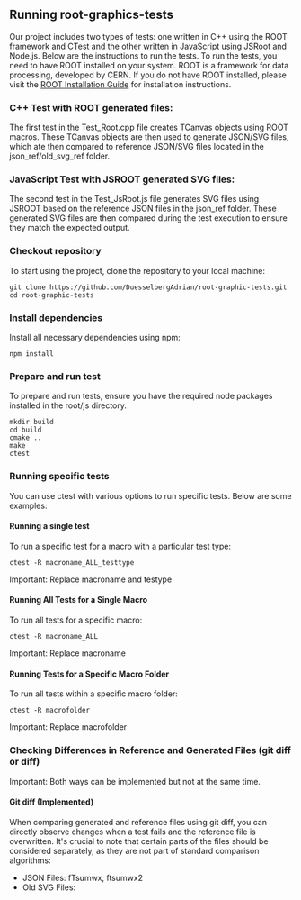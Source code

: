 ## Running root-graphics-tests

Our project includes two types of tests: one written in C++ using the ROOT framework and CTest and the other written in JavaScript using JSRoot and Node.js. Below are the instructions to run the tests. To run the tests, you need to have ROOT installed on your system. ROOT is a framework for data processing, developed by CERN. If you do not have ROOT installed, please visit the [ROOT Installation Guide](https://root.cern/install/) for installation instructions.

### C++ Test with ROOT generated files:
The first test in the Test_Root.cpp file creates TCanvas objects using ROOT macros. These TCanvas objects are then used to generate JSON/SVG files, which ate then compared to reference JSON/SVG files located in the json_ref/old_svg_ref folder.

### JavaScript Test with JSROOT generated SVG files:
The second test in the Test_JsRoot.js file generates SVG files using JSROOT based on the reference JSON files in the json_ref folder. These generated SVG files are then compared during the test execution to ensure they match the expected output.

### Checkout repository
To start using the project, clone the repository to your local machine:
```shell
git clone https://github.com/DuesselbergAdrian/root-graphic-tests.git
cd root-graphic-tests
```
### Install dependencies
Install all necessary dependencies using npm:
```shell
npm install
```
### Prepare and run test
To prepare and run tests, ensure you have the required node packages installed in the root/js directory.
```shell
mkdir build
cd build
cmake ..
make
ctest
```

### Running specific tests
You can use ctest with various options to run specific tests. Below are some examples:
#### Running a single test
To run a specific test for a macro with a particular test type:
```shell
ctest -R macroname_ALL_testtype
```
Important: Replace macroname and testype

#### Running All Tests for a Single Macro
To run all tests for a specific macro:
```shell
ctest -R macroname_ALL
```
Important: Replace macroname

#### Running Tests for a Specific Macro Folder
To run all tests within a specific macro folder:
```shell
ctest -R macrofolder
```
Important: Replace macrofolder


### Checking Differences in Reference and Generated Files (git diff or diff)
Important: Both ways can be implemented but not at the same time.

#### Git diff (Implemented)
When comparing generated and reference files using git diff, you can directly observe changes when a test fails and the reference file is overwritten. It's crucial to note that certain parts of the files should be considered separately, as they are not part of standard comparison algorithms:

 - JSON Files: fTsumwx, ftsumwx2
 - Old SVG Files: <title> and <desc> sections
 - PDF files: creationDate-, modDate-, title- and xrefPattern

For detailed information please have a look at the PREPROCESSCONTENT functions.

#### Diff (Not implemented)
To check differences between generated and reference jsons one can use diff in the root-graphics-tests repository. These files are saved in the folders json_pro and json_ref.
```shell
diff builddir/json_pro/macroname_pro.json json_ref/macroname.json
```
Important: Replace macroname and builddir

To check differences between new generated and reference svgs one can use diff root-graphics-tests repository. These files are saved in the folders svg_pro and svg_ref.
```shell
diff builddir/svg_pro/macroname_pro.svg svg_ref/macroname.svg
```
Important: Replace macroname and builddir

To check differences between old generated and refernece svgs one can use diff in the root-graphics-tests repository. These files are saved in the folders old_svg_pro and old_svg_ref.
```shell
diff builddir/old_svg_pro/macroname_pro.svg old_svg_ref/macroname.svg
```
Important: Replace macroname and builddir

To check differences between old generated and refernece pdfs one can use diff in the root-graphics-tests repository. These files are saved in the folders pdf_pro and pdf_ref.
```shell
diff builddir/pdf_pro/macroname_pro.pdf pdf_ref/macroname.pdf
```
Important: Replace macroname and builddir


### Updating Reference Files
To update reference files if there are changes, delete the corresponding reference files and run the test twice. (Note: This process is not yet automated.)


### Adding New Tests
For instructions on how to add new tests, refer to the [CONTRIBUTING.md](CONTRIBUTING.md) file.


### Running the Tests in root-graphic-tests
To run the tests located in root-graphic-tests, execute the following commands:
```shell
cd build
ctest
```

To run it parallel on 9 cores:
```shell
cd build
ctest --parallel 9
```

To run it with additional information:
```shell
cd build
ctest --verbose
```


